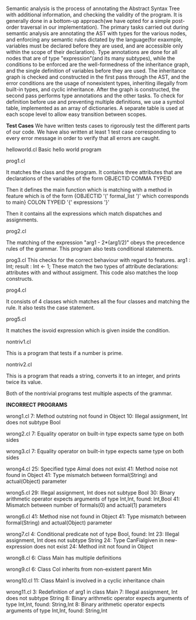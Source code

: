 Semantic analysis is the process of annotating the Abstract Syntax Tree with additional information, and checking the validity of the program. It is generally done in a bottom-up approach(we have opted for a simple post-order traversal in our implementation). The primary tasks carried out during semantic analysis are annotating the AST with types for the various nodes, and enforcing any semantic rules dictated by the language(for exaxmple, variables must be declared before they are used, and are accessible only within the scope of their declaration). Type annotations are done for all nodes that are of type "expression"(and its many subtypes), while the conditions to be enforced are the well-formedness of the inheritance graph, and the single definition of variables before they are used. The inheritance graph is checked and constructed in the first pass through the AST, and the error conditions are the usage of nonexistent types, inheriting illegally from built-in types, and cyclic inheritance. After the graph is constructed, the second pass performs type annotations and the other tasks. To check for definition before use and preventing multiple definitions,  we use a symbol table, implemented as an array of dictionaries. A separate table is used at each scope level to allow easy transition between scopes.

**Test Cases**
We have written tests cases to rigorously test the different parts of our code. We have also written at least 1 test case corresponding to every error message in order to verify that all errors are caught.



helloworld.cl
	Basic hello world program
	
prog1.cl

It matches the class and the program.
It contains three attributes that are declarations of the variables of the form OBJECTID COMMA TYPEID

Then it defines the main function which is matching with a method in feature which is of the form {OBJECTID '(' formal_list ')' which corresponds to main} COLON TYPEID '{' expressions '}'

Then it contains all the expressions which match dispatches and assignments.

prog2.cl

The matching of the expression "arg1 - 2*(arg1/2)" obeys the precedence rules of the grammar. This program also tests conditional statements.

prog3.cl
This checks for the correct behaviour with regard to features.
	arg1 : Int;
	result : Int <- 1;
These match the two types of attribute declarations: attributes with and without assigment.
This code also matches the loop constructs.

prog4.cl

It consists of 4 classes which matches all the four classes and matching the rule. It also tests the case statement.

prog5.cl

It matches the isvoid expression which is given inside the condition.

nontriv1.cl

This is a program that tests if a number is prime.

nontriv2.cl

This is a program that reads a string, converts it to an integer, and prints twice its value.

Both of the nontrivial programs test multiple aspects of the grammar.




**INCORRECT PROGRAMS**

wrong1.cl 
	7: Method outstring not found in Object
	10: Illegal assignment, Int does not subtype Bool

wrong2.cl 
	7: Equality operator on built-in type expects same type on both sides

wrong3.cl 
	7: Equality operator on built-in type expects same type on both sides

wrong4.cl 
	25: Specified type Aimal does not exist
	41: Method noise not found in Object
	41: Type mismatch between formal(String) and actual(Object) parameter

wrong5.cl 
	29: Illegal assignment, Int does not subtype Bool
	30: Binary arithmetic operator expects arguments of type Int,Int, found: Int,Bool
	41: Mismatch between number of formals(0) and actual(1) parameters 

wrong6.cl 
	41: Method nise not found in Object
	41: Type mismatch between formal(String) and actual(Object) parameter

wrong7.cl 
	4: Conditional predicate not of type Bool, found: Int
	23: Illegal assignment, Int does not subtype String
	24: Type CanFialgiven in new-expression does not exist
	24: Method init not found in Object
	
wrong8.cl 
	6: Class Main has multiple definitions

wrong9.cl 
	6: Class Col inherits from non-existent parent Min

wrong10.cl 
	11: Class Main1 is involved in a cyclic inheritance chain

wrong11.cl
	3: Redefinition of arg1 in class Main
	7: Illegal assignment, Int does not subtype String
	8: Binary arithmetic operator expects arguments of type Int,Int, found: String,Int
	8: Binary arithmetic operator expects arguments of type Int,Int, found: String,Int

